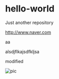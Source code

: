 # hello-world
Just another repository

http://www.naver.com

aa

alsdjflkajsdfkljsa

modified

![pic](https://github.com/libgit2/libgit2sharp/raw/master/square-logo.png)
